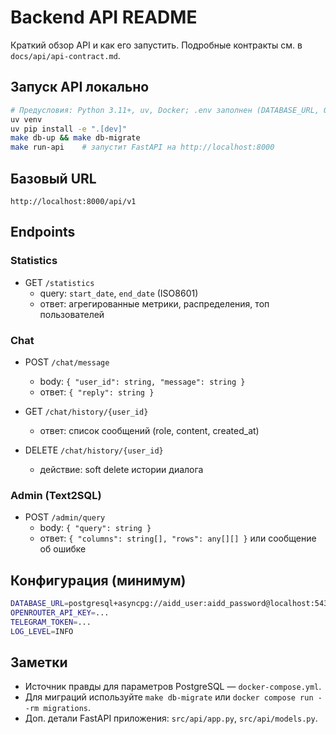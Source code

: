 # Backend API README

Краткий обзор API и как его запустить. Подробные контракты см. в `docs/api/api-contract.md`.

## Запуск API локально
```bash
# Предусловия: Python 3.11+, uv, Docker; .env заполнен (DATABASE_URL, OPENROUTER_API_KEY, TELEGRAM_TOKEN)
uv venv
uv pip install -e ".[dev]"
make db-up && make db-migrate
make run-api    # запустит FastAPI на http://localhost:8000
```

## Базовый URL
```
http://localhost:8000/api/v1
```

## Endpoints

### Statistics
- GET `/statistics`
  - query: `start_date`, `end_date` (ISO8601)
  - ответ: агрегированные метрики, распределения, топ пользователей

### Chat
- POST `/chat/message`
  - body: `{ "user_id": string, "message": string }`
  - ответ: `{ "reply": string }`

- GET `/chat/history/{user_id}`
  - ответ: список сообщений (role, content, created_at)

- DELETE `/chat/history/{user_id}`
  - действие: soft delete истории диалога

### Admin (Text2SQL)
- POST `/admin/query`
  - body: `{ "query": string }`
  - ответ: `{ "columns": string[], "rows": any[][] }` или сообщение об ошибке

## Конфигурация (минимум)
```bash
DATABASE_URL=postgresql+asyncpg://aidd_user:aidd_password@localhost:5433/aidd_db
OPENROUTER_API_KEY=...
TELEGRAM_TOKEN=...
LOG_LEVEL=INFO
```

## Заметки
- Источник правды для параметров PostgreSQL — `docker-compose.yml`.
- Для миграций используйте `make db-migrate` или `docker compose run --rm migrations`.
- Доп. детали FastAPI приложения: `src/api/app.py`, `src/api/models.py`.


